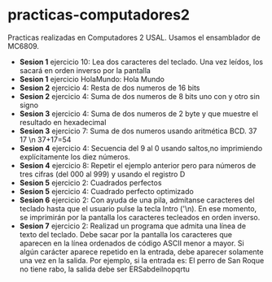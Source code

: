 # practicas-computadores2

Practicas realizadas en Computadores 2 USAL. Usamos el ensamblador de MC6809.


- **Sesion 1** ejercicio 10: Lea dos caracteres del teclado. Una vez leídos, los sacará en orden inverso por la pantalla
- **Sesion 1** ejercicio HolaMundo: Hola Mundo
- **Sesion 2** ejercicio 4: Resta de dos numeros de 16 bits
- **Sesion 2** ejercicio 4: Suma de dos numeros de 8 bits uno con y otro sin signo
- **Sesion 3** ejercicio 4: Suma de dos numeros de 2 byte y que muestre el resultado en hexadecimal
- **Sesion 3** ejercicio 7: Suma de dos numeros usando aritmética BCD. 37 17 \n 37+17=54
- **Sesion 4** ejercicio 4: Secuencia del 9 al 0 usando saltos,no imprimiendo explícitamente los diez números.
- **Sesion 4** ejercicio 8: Repetir el ejemplo anterior pero para números de tres cifras (del 000 al 999) y usando el registro D
- **Sesion 5** ejercicio 2: Cuadrados perfectos
- **Sesion 5** ejercicio 4: Cuadrado perfecto optimizado
- **Sesion 6** ejercicio 2: Con ayuda de una pila, admítanse caracteres del teclado hasta que el usuario pulse la tecla Intro ('\n). En ese momento, se imprimirán por la pantalla los caracteres tecleados en orden inverso.
- **Sesion 7** ejercicio 2: Realizad un programa que admita una línea de texto del teclado. Debe sacar por la pantalla los caracteres que aparecen en la línea ordenados de código ASCII menor a mayor. Si algún carácter aparece repetido en la entrada, debe aparecer solamente una vez en la salida. Por ejemplo, si la entrada es: El perro de San Roque no tiene rabo, la salida debe ser ERSabdeilnopqrtu
